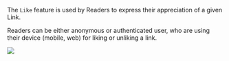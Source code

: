 The `Like` feature is used by Readers to express their appreciation of a given Link. 

Readers can be either anonymous or authenticated user, who are using their device (mobile, web) for liking or unliking a link.


![](http://www.plantuml.com/plantuml/proxy?cache=no&src=https://raw.githubusercontent.com/wutsi/wutsi-domain/main/doc/capabilities/like/model.plantuml)
